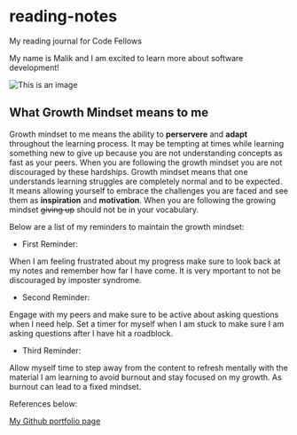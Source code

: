 # reading-notes

My reading journal for Code Fellows

My name is Malik and I am excited to learn more about software development!

![This is an image](https://user-images.githubusercontent.com/96396508/214138958-5eb60e86-bb58-4381-9e37-fb14f66a526e.jpg)



## What Growth Mindset means to me

Growth mindset to me means the ability to **perservere** and **adapt** throughout the learning process. It may be tempting at times while learning something new to give up because you are not understanding concepts as fast as your peers. When you are following the growth mindset you are not discouraged by these hardships. Growth mindset means that one understands learning struggles are completely normal and to be expected. It means allowing yourself to embrace the challenges you are faced and see them as **inspiration** and **motivation**. When you are following the growing mindset ~~giving up~~ should not be in your vocabulary. 

Below are a list of my reminders to maintain the growth mindset:

* First Reminder:
  
When I am feeling frustrated about my progress make sure to look back at my notes and remember how far I have come. It is very mportant to not be discouraged by imposter syndrome.
  


* Second Reminder: 

Engage with my peers and make sure to be active about asking questions when I need help. Set a timer for myself when I am stuck to make sure I am asking questions after I have hit a roadblock.



* Third Reminder: 

Allow myself time to step away from the content to refresh mentally with the material I am learning to avoid burnout and stay focused on my growth. As burnout can lead to a fixed mindset.


References below: 

[My Github portfolio page](https://maliktorres.github.io/reading-notes/)
